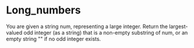 # Long_numbers
You are given a string num, representing a large integer. Return the largest-valued odd integer (as a string) that is a non-empty substring of num, or an empty string "" if no odd integer exists.
